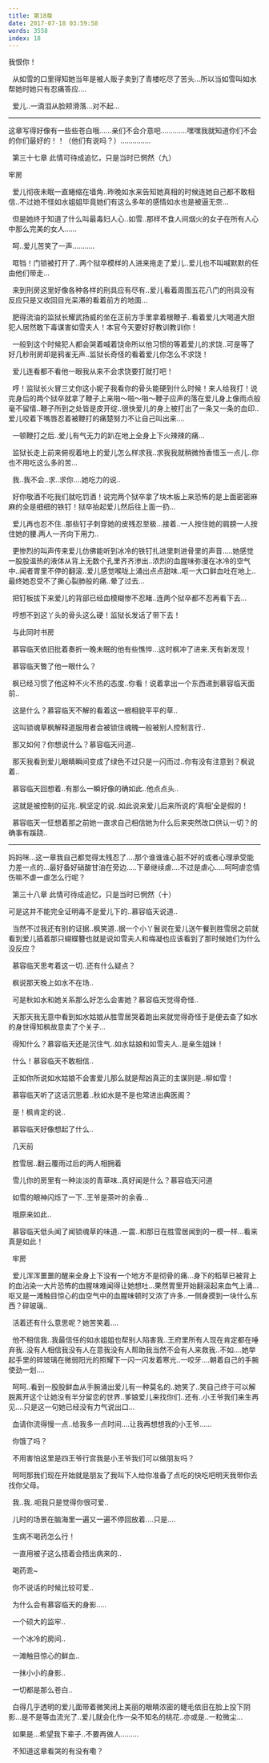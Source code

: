 ```yaml
---
title: 第18章
date: 2017-07-18 03:59:58
words: 3558
index: 18
---
```

<!-- deleteAbove -->


我恨你！





  从如雪的口里得知她当年是被人贩子卖到了青楼吃尽了苦头...所以当如雪叫如水帮她时她只有忍痛答应....





  爱儿..一滴泪从脸颊滑落...对不起...



*****************************************************************



这章写得好像有一些些苍白哦......亲们不会介意吧.............嘿嘿我就知道你们不会的你们最好的！！（他们有说吗？）...............

  第三十七章 此情可待成追忆，只是当时已惘然（九）



牢房





  爱儿彻夜未眠一直蜷缩在墙角..昨晚如水来告知她真相的时候连她自己都不敢相信..不过她不怪如水姐姐毕竟她们有这么多年的感情如水也是被逼无奈...





  但是她终于知道了什么叫最毒妇人心..如雪..那样不食人间烟火的女子在所有人心中那么完美的女人......





  呵..爱儿苦笑了一声...........





  哐铛！门锁被打开了..两个狱卒模样的人进来拖走了爱儿..爱儿也不叫喊默默的任由他们带走...





  来到刑房这里好像各种各样的刑具应有尽有..爱儿看着周围五花八门的刑具没有反应只是又收回目光呆滞的看着前方的地面...





  肥得流油的监狱长耀武扬威的坐在正前方手里拿着根鞭子..看着爱儿大喝道大胆犯人居然敢下毒谋害如雪夫人！本官今天要好好教训教训你！





  一般到这个时候犯人都会哭着喊着饶命所以他习惯的等着爱儿的求饶..可是等了好几秒刑房却是鸦雀无声..监狱长奇怪的看着爱儿你怎么不求饶！





  爱儿连看都不看他一眼我从来不会求饶要打就打吧！





  哼！监狱长火冒三丈你这小妮子我看你的骨头能硬到什么时候！来人给我打！说完身后的两个狱卒就拿了鞭子上来啪～啪～啪～鞭子应声的落在爱儿身上像雨点般毫不留情..鞭子所到之处皆是皮开绽..很快爱儿的身上被打出了一条又一条的血印..爱儿咬着下嘴唇忍着被鞭打的痛楚努力不让自己叫出来....





  一顿鞭打之后..爱儿有气无力的趴在地上全身上下火辣辣的痛...





  监狱长走上前来俯视着地上的爱儿怎么样求我..求我我就稍微怜香惜玉一点儿..你也不用吃这么多的苦...





  我..我不会..求..求你....她吃力的说..





  好你敬酒不吃我们就吃罚酒！说完两个狱卒拿了块木板上来恐怖的是上面密密麻麻的全是细细的铁钉！狱卒抬起爱儿然后往上面一扔...





  爱儿再也忍不住..那些钉子刺穿她的皮残忍至极...接着..一人按住她的肩膀一人按住她的腰.两人一齐向下用力..





  更惨烈的叫声传来爱儿仿佛能听到冰冷的铁钉扎进里刺进骨里的声音.....她感觉一股股温热的液体从背上无数个孔里齐齐渗出..浓烈的血腥味弥漫在冰冷的空气中..闻者胃里不停的翻滚..爱儿感觉喉咙上涌出点点甜味..呕一大口鲜血吐在地上..最终她忍受不了撕心裂肺般的痛..晕了过去...





  把钉板拔下来爱儿的背部已经血模糊惨不忍睹..连两个狱卒都不忍再看下去...





  哼想不到这丫头的骨头这么硬！监狱长发话了带下去！





  与此同时书房





  慕容临天依旧批着奏折一晚未眠的他有些憔悴...这时枫冲了进来.天有新发现！





  慕容临天瞥了他一眼什么？





  枫已经习惯了他这种不火不热的态度..你看！说着拿出一个东西递到慕容临天面前..





  这是什么？慕容临天不解的看着这一根相貌平平的草..





  这叫锁魂草枫解释道服用者会被锁住魂魄一般被别人控制言行..





  那又如何？你想说什么？慕容临天问道..





  那天我看到爱儿眼睛瞬间变成了绿色不过只是一闪而过..你有没有注意到？枫说着..





  慕容临天回想着..有那么一瞬好像的确如此..他点点头..





  这就是被控制的征兆..枫坚定的说..如此说来爱儿后来所说的‘真相’全是假的！





  慕容临天一怔想着那之前她一直求自己相信她为什么后来突然改口供认一切？的确事有蹊跷..



****************************************************************



妈妈咪...这一章我自己都觉得太残忍了....那个谁谁谁心脏不好的或者心理承受能力差一点的...最好备好硝酸甘油在旁边.....下章继续虐....不过是虐心.....呵呵虐恋情伤嘛不虐一虐怎么行呢？

  第三十八章 此情可待成追忆，只是当时已惘然（十）



可是这并不能完全证明毒不是爱儿下的..慕容临天说道..





  当然不过我还有别的证据..枫笑道..据一个小丫鬟说在爱儿送午餐到胜雪居之前就看到爱儿插着那只蝴蝶簪也就是说如雪夫人和梅凝也应该看到了那时候她们为什么没反应？





  慕容临天思考着这一切..还有什么疑点？





  枫说那天晚上如水不在场..





  可是秋如水和她关系那么好怎么会害她？慕容临天觉得奇怪..





  天那天我无意中看到如水姑娘从胜雪居哭着跑出来就觉得奇怪于是便去查了如水的身世得知枫故意卖了个关子...





  得知什么？慕容临天还是沉住气..如水姑娘和如雪夫人..是亲生姐妹！





  什么！慕容临天不敢相信..





  正如你所说如水姑娘不会害爱儿那么就是帮凶真正的主谋则是..柳如雪！





  慕容临天听了这话沉思着..秋如水是不是也常进出典医阁？





  是！枫肯定的说..





  慕容临天好像想起了什么..





  几天前





  胜雪居..翻云覆雨过后的两人相拥着





  雪儿你的房里有一种淡淡的青草味..真好闻是什么？慕容临天问道





  如雪的眼神闪烁了一下..王爷是茶叶的余香...





  哦原来如此..





  慕容临天低头闻了闻锁魂草的味道..一震..和那日在胜雪居闻到的一模一样...看来真是如此！





  牢房





  爱儿浑浑噩噩的醒来全身上下没有一个地方不是彻骨的痛...身下的稻草已被背上的血沾染一大片恐怖的血腥味难闻得让她想吐...果然胃里开始翻滚起来血气上涌...呕又是一滩触目惊心的血空气中的血腥味顿时又浓了许多..一侧身摸到一块什么东西？碎玻璃..





  活着还有什么意思呢？她苦笑着....





  他不相信我..我最信任的如水姐姐也帮别人陷害我..王府里所有人现在肯定都在唾弃我..没有人相信我没有人在意我没有人帮助我当然不会有人来救我..不如....她举起手里的碎玻璃在微弱阳光的照耀下一闪一闪发着寒光..一咬牙....朝着自己的手腕使劲一划....





  呵呵..看到一股股鲜血从手腕涌出爱儿有一种莫名的..她笑了..笑自己终于可以解脱离开这个让她没有半分留恋的世界..爹娘爱儿来找你们..还有..小王爷我们来生再见....只是这一句她已经没有力气说出口...





  血请你流得慢一点..给我多一点时间....让我再想想我的小王爷......





  你饿了吗？





  不用害怕这里是四王爷行宫我是小王爷我们可以做朋友吗？





  呵呵那我们现在开始就是朋友了我叫下人给你准备了点吃的快吃吧明天我带你去找你父母。





  我..我..呃我只是觉得你很可爱..





  儿时的场景在脑海里一遍又一遍不停回放着....只是....





  生病不喝药怎么行！





  一直用被子这么捂着会捂出病来的..





  喝药乖~





  你不说话的时候比较可爱..





  为什么会有慕容临天的身影.....





  一个硕大的监牢..





  一个冰冷的房间..





  一滩触目惊心的鲜血..





  一抹小小的身影..





  一切都是那么苍白..





  白得几乎透明的爱儿面带着微笑闭上美丽的眼睛浓密的睫毛依旧在脸上投下阴影...是不是等血流光了..爱儿就会化作一朵不知名的桃花..亦或是..一粒微尘...





  如果是...希望我下辈子..不要再做人.........





  不知道这章看哭的有没有嘞？

　
